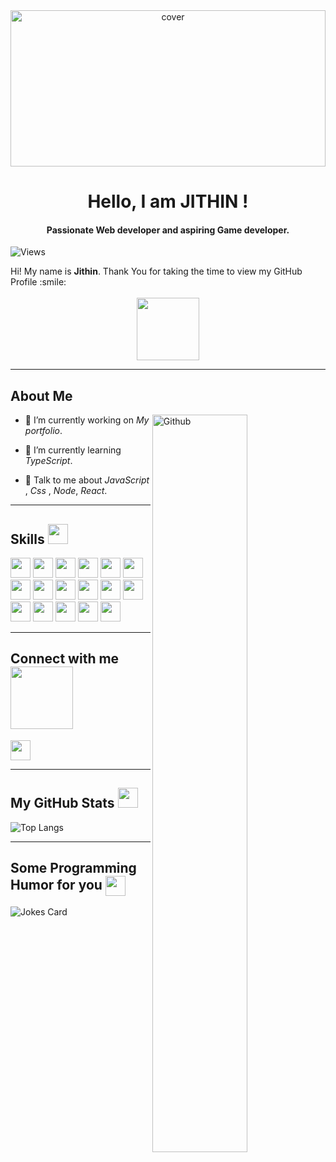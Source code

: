 
<div align="center">
<img width="100%" height = "250px" src="https://cdn.pixabay.com/photo/2018/01/14/23/12/nature-3082832_1280.jpg" alt="cover" />
</div>

<h1 align="center"> Hello, I am JITHIN ! </h1>
<h4 align="center"> Passionate Web developer and aspiring Game developer.</h4>
<p align='center'>

![Views](https://visitor-badge.glitch.me/badge?page_id=jit-hin.jit-hin)

</p>
<div size='20px'> Hi! My name is <strong>Jithin</strong>. Thank You for taking the time to view my GitHub Profile :smile: 
</div>
<br>
<div align="center">
<img src = "https://media0.giphy.com/media/KDDpcKigbfFpnejZs6/giphy.gif?cid=ecf05e47oy6f4zjs8g1qoiystc56cu7r9tb8a1fe76e05oty&rid=giphy.gif" width = 100px>
</div>
<hr>
<h2> About Me </h2>

<img width="55%" align="right" alt="Github" src="https://raw.githubusercontent.com/onimur/.github/master/.resources/git-header.svg" />


- 🔭 I’m currently working on *My portfolio*.

- 🌱 I’m currently learning *TypeScript*.

- 💬 Talk to me about *JavaScript* , *Css* , *Node*, *React*. 
<hr>
<h2> Skills <img src = "https://media2.giphy.com/media/QssGEmpkyEOhBCb7e1/giphy.gif?cid=ecf05e47a0n3gi1bfqntqmob8g9aid1oyj2wr3ds3mg700bl&rid=giphy.gif" width = 32px> </h2>
<div align="left">
<img width ='32px' src ='https://raw.githubusercontent.com/rahulbanerjee26/githubAboutMeGenerator/main/icons/reactjs.svg'> 
<img width ='32px' src ='https://raw.githubusercontent.com/rahulbanerjee26/githubAboutMeGenerator/main/icons/javascript.svg'>
<img width ='32px' src ='https://raw.githubusercontent.com/rahulbanerjee26/githubAboutMeGenerator/main/icons/cpp.svg'>
<img width ='32px' src ='https://raw.githubusercontent.com/rahulbanerjee26/githubAboutMeGenerator/main/icons/blender.svg'>
<img width ='32px' src ='https://raw.githubusercontent.com/rahulbanerjee26/githubAboutMeGenerator/main/icons/canvasjs.svg'>
<img width ='32px' src ='https://raw.githubusercontent.com/rahulbanerjee26/githubAboutMeGenerator/main/icons/bulma.svg'> 
<img width ='32px' src ='https://raw.githubusercontent.com/rahulbanerjee26/githubAboutMeGenerator/main/icons/codepen.svg'> 
<img width ='32px' src ='https://raw.githubusercontent.com/rahulbanerjee26/githubAboutMeGenerator/main/icons/css.svg'> 
<img width ='32px' src ='https://raw.githubusercontent.com/rahulbanerjee26/githubAboutMeGenerator/main/icons/express.svg'> 
<img width ='32px' src ='https://raw.githubusercontent.com/rahulbanerjee26/githubAboutMeGenerator/main/icons/electron.svg'> 
<img width ='32px' src ='https://raw.githubusercontent.com/rahulbanerjee26/githubAboutMeGenerator/main/icons/heroku.svg'> 
<img width ='32px' src ='https://raw.githubusercontent.com/rahulbanerjee26/githubAboutMeGenerator/main/icons/html.svg'> 
<img width ='32px' src ='https://raw.githubusercontent.com/rahulbanerjee26/githubAboutMeGenerator/main/icons/mongodb.svg'> 
<img width ='32px' src ='https://raw.githubusercontent.com/rahulbanerjee26/githubAboutMeGenerator/main/icons/nodejs.svg'> 
<img width ='32px' src ='https://raw.githubusercontent.com/rahulbanerjee26/githubAboutMeGenerator/main/icons/reactnative.svg'> 
<img width ='32px' src ='https://raw.githubusercontent.com/rahulbanerjee26/githubAboutMeGenerator/main/icons/postgresql.svg'>
<img width ='32px' src ='https://raw.githubusercontent.com/rahulbanerjee26/githubProfileReadmeGenerator/main/icons/git.svg'>
</div>
<hr>
<h2> Connect with me <img src='https://raw.githubusercontent.com/ShahriarShafin/ShahriarShafin/main/Assets/handshake.gif' width="100px"> </h2>
<a href = 'https://www.github.com/jit-hin'> <img width = '32px' align= 'center' src="https://raw.githubusercontent.com/rahulbanerjee26/githubAboutMeGenerator/main/icons/github.svg"/></a> 
<hr>
<h2> My GitHub Stats <img src='https://media1.giphy.com/media/du3J3cXyzhj75IOgvA/giphy.gif?cid=ecf05e47x2g034i9pzwtzzsd3xgg2w9nr94t4tflbbgo3008&rid=giphy.gif' width='32px'> </h2>

![Top Langs](https://github-readme-stats.vercel.app/api/top-langs/?username=jit-hin)

<hr>
<h2> Some Programming Humor for you <img align ='center' src='https://media2.giphy.com/media/UQDSBzfyiBKvgFcSTw/giphy.gif?cid=ecf05e47p3cd513axbek3f56ti3jzizq8hincw20jauyyfyw&rid=giphy.gif' width = '32px'></h2>

![Jokes Card](https://readme-jokes.vercel.app/api?theme=default)


<br>

